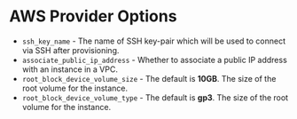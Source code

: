 # AWS Provider Options
- `ssh_key_name` - The name of SSH key-pair which will be used to connect via SSH after provisioning.
- `associate_public_ip_address` - Whether to associate a public IP address with an instance in a VPC.
- `root_block_device_volume_size` - The default is **10GB**. The size of the root volume for the instance.
- `root_block_device_volume_type` - The default is **gp3**. The size of the root volume for the instance.
